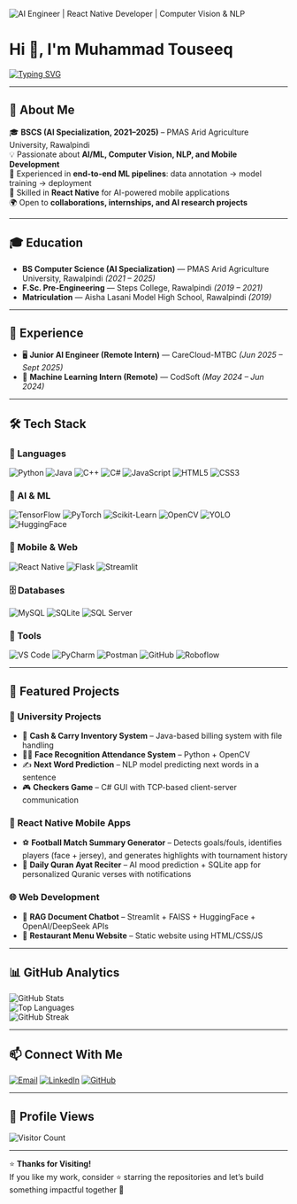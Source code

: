 <!-- Banner -->
![AI Engineer | React Native Developer | Computer Vision & NLP](https://img.shields.io/badge/AI%2FML-Engineer-blueviolet?style=for-the-badge&logo=python&logoColor=white)

# Hi 👋, I'm Muhammad Touseeq  

[![Typing SVG](https://readme-typing-svg.herokuapp.com?font=Fira+Code&size=22&pause=1000&color=2F81F7&width=600&lines=AI%2FML+Engineer;React+Native+Developer;Computer+Vision+%7C+NLP+Enthusiast;Always+Learning+%26+Building+Impactful+AI+🚀)](https://git.io/typing-svg)  

---

## 🚀 About Me
🎓 **BSCS (AI Specialization, 2021–2025)** – PMAS Arid Agriculture University, Rawalpindi  
💡 Passionate about **AI/ML, Computer Vision, NLP, and Mobile Development**  
🔬 Experienced in **end-to-end ML pipelines**: data annotation → model training → deployment  
📱 Skilled in **React Native** for AI-powered mobile applications  
🌍 Open to **collaborations, internships, and AI research projects**  

---

## 🎓 Education
- **BS Computer Science (AI Specialization)** — PMAS Arid Agriculture University, Rawalpindi *(2021 – 2025)*  
- **F.Sc. Pre-Engineering** — Steps College, Rawalpindi *(2019 – 2021)*  
- **Matriculation** — Aisha Lasani Model High School, Rawalpindi *(2019)*  

---

## 💼 Experience
- 🖥️ **Junior AI Engineer (Remote Intern)** — CareCloud-MTBC *(Jun 2025 – Sept 2025)*  
- 🤖 **Machine Learning Intern (Remote)** — CodSoft *(May 2024 – Jun 2024)*  

---

## 🛠️ Tech Stack

### 🚀 Languages
![Python](https://img.shields.io/badge/Python-3776AB?style=flat&logo=python&logoColor=white)
![Java](https://img.shields.io/badge/Java-ED8B00?style=flat&logo=openjdk&logoColor=white)
![C++](https://img.shields.io/badge/C%2B%2B-00599C?style=flat&logo=cplusplus&logoColor=white)
![C#](https://img.shields.io/badge/C%23-239120?style=flat&logo=c-sharp&logoColor=white)
![JavaScript](https://img.shields.io/badge/JavaScript-F7DF1E?style=flat&logo=javascript&logoColor=black)
![HTML5](https://img.shields.io/badge/HTML5-E34F26?style=flat&logo=html5&logoColor=white)
![CSS3](https://img.shields.io/badge/CSS3-1572B6?style=flat&logo=css3&logoColor=white)

### 🤖 AI & ML
![TensorFlow](https://img.shields.io/badge/TensorFlow-FF6F00?style=flat&logo=tensorflow&logoColor=white)
![PyTorch](https://img.shields.io/badge/PyTorch-EE4C2C?style=flat&logo=pytorch&logoColor=white)
![Scikit-Learn](https://img.shields.io/badge/Scikit--Learn-F7931E?style=flat&logo=scikitlearn&logoColor=white)
![OpenCV](https://img.shields.io/badge/OpenCV-5C3EE8?style=flat&logo=opencv&logoColor=white)
![YOLO](https://img.shields.io/badge/YOLO-00FFFF?style=flat&logo=yolo&logoColor=black)
![HuggingFace](https://img.shields.io/badge/HuggingFace-FCC72C?style=flat&logo=huggingface&logoColor=black)

### 📱 Mobile & Web
![React Native](https://img.shields.io/badge/React_Native-20232A?style=flat&logo=react&logoColor=61DAFB)
![Flask](https://img.shields.io/badge/Flask-000000?style=flat&logo=flask&logoColor=white)
![Streamlit](https://img.shields.io/badge/Streamlit-FF4B4B?style=flat&logo=streamlit&logoColor=white)

### 🗄️ Databases
![MySQL](https://img.shields.io/badge/MySQL-005C84?style=flat&logo=mysql&logoColor=white)
![SQLite](https://img.shields.io/badge/SQLite-003B57?style=flat&logo=sqlite&logoColor=white)
![SQL Server](https://img.shields.io/badge/SQL%20Server-CC2927?style=flat&logo=microsoftsqlserver&logoColor=white)

### 🧰 Tools
![VS Code](https://img.shields.io/badge/VS%20Code-007ACC?style=flat&logo=visualstudiocode&logoColor=white)
![PyCharm](https://img.shields.io/badge/PyCharm-000000?style=flat&logo=pycharm&logoColor=white)
![Postman](https://img.shields.io/badge/Postman-FF6C37?style=flat&logo=postman&logoColor=white)
![GitHub](https://img.shields.io/badge/GitHub-181717?style=flat&logo=github&logoColor=white)
![Roboflow](https://img.shields.io/badge/Roboflow-00C853?style=flat&logo=roboflow&logoColor=white)

---

## 📂 Featured Projects

### 🎯 University Projects
- 🛒 **Cash & Carry Inventory System** – Java-based billing system with file handling  
- 🧑‍💻 **Face Recognition Attendance System** – Python + OpenCV  
- ✍️ **Next Word Prediction** – NLP model predicting next words in a sentence  
- 🎮 **Checkers Game** – C# GUI with TCP-based client-server communication  

### 📱 React Native Mobile Apps
- ⚽ **Football Match Summary Generator** – Detects goals/fouls, identifies players (face + jersey), and generates highlights with tournament history  
- 📖 **Daily Quran Ayat Reciter** – AI mood prediction + SQLite app for personalized Quranic verses with notifications  

### 🌐 Web Development
- 🤖 **RAG Document Chatbot** – Streamlit + FAISS + HuggingFace + OpenAI/DeepSeek APIs  
- 🍴 **Restaurant Menu Website** – Static website using HTML/CSS/JS  

---

## 📊 GitHub Analytics
![GitHub Stats](https://github-readme-stats.vercel.app/api?username=Touseeq20&show_icons=true&theme=tokyonight)  
![Top Languages](https://github-readme-stats.vercel.app/api/top-langs/?username=Touseeq20&layout=compact&theme=tokyonight)  
![GitHub Streak](https://github-readme-streak-stats.herokuapp.com/?user=Touseeq20&theme=tokyonight)  

---

## 📫 Connect With Me
[![Email](https://img.shields.io/badge/Email-D14836?style=flat&logo=gmail&logoColor=white)](mailto:mtouseeq20@gmail.com)
[![LinkedIn](https://img.shields.io/badge/LinkedIn-0077B5?style=flat&logo=linkedin&logoColor=white)](https://www.linkedin.com/in/muhammad-touseeq-ai)
[![GitHub](https://img.shields.io/badge/GitHub-181717?style=flat&logo=github&logoColor=white)](https://github.com/Touseeq20)

---

## 👀 Profile Views
![Visitor Count](https://komarev.com/ghpvc/?username=Touseeq20&style=flat&color=blue)

---

⭐ **Thanks for Visiting!**  
If you like my work, consider ⭐ starring the repositories and let’s build something impactful together 🚀  
